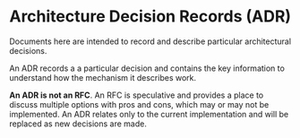 # Architecture Decision Records \(ADR\)

Documents here are intended to record and describe particular architectural decisions.

An ADR records a a particular decision and contains the key information to understand how the mechanism it describes work.

**An ADR is not an RFC**. An RFC is speculative and provides a place to discuss multiple options with pros and cons, which may or may not be implemented. An ADR relates only to the current implementation and will be replaced as new decisions are made.

